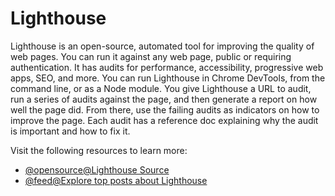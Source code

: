 # Lighthouse

Lighthouse is an open-source, automated tool for improving the quality of web pages. You can run it against any web page, public or requiring authentication. It has audits for performance, accessibility, progressive web apps, SEO, and more. You can run Lighthouse in Chrome DevTools, from the command line, or as a Node module. You give Lighthouse a URL to audit, run a series of audits against the page, and then generate a report on how well the page did. From there, use the failing audits as indicators on how to improve the page. Each audit has a reference doc explaining why the audit is important and how to fix it.

Visit the following resources to learn more:

- [@opensource@Lighthouse Source](https://github.com/GoogleChrome/lighthouse/)
- [@feed@Explore top posts about Lighthouse](https://app.daily.dev/tags/lighthouse?ref=roadmapsh)
